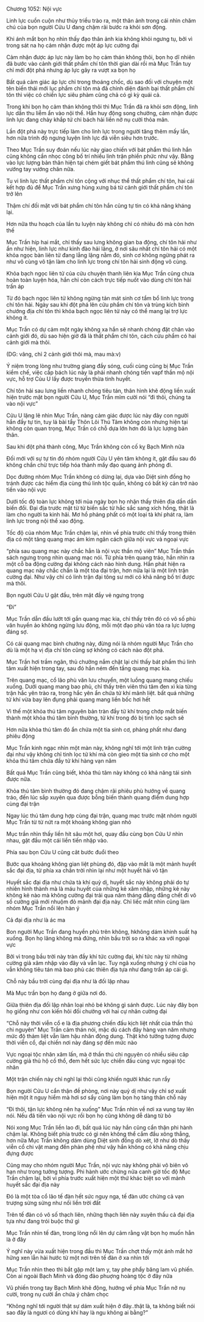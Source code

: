 




Chương 1052: Nội vực


Linh lực cuồn cuộn như thủy triều trào ra, một thân ảnh trong cái nhìn chăm chú của bọn người Cửu U đang chậm rãi bước ra khỏi sơn động.

Khi ánh mắt bọn họ nhìn thấy đạo thân ảnh kia không khỏi ngưng tụ, bởi vì trong sát na họ cảm nhận được một áp lực cường đại

Cảm nhận được áp lực này làm bọ họ cảm thán không thôi, bọn họ dĩ nhiên đã bước vào cảnh giới thất phẩm chí tôn thời gian dài rồi mà Mục Trần tuy chỉ mới đột phá nhưng áp lực gây ra vượt xa bọn họ

Bất quá cảm giác áp lực chỉ trong thoáng chốc, dù sao đối với chuyện một tên biến thái mới lục phẩm chí tôn mà đã chính diện đánh bại thất phẩm chí tôn thì việc có chiến lực siêu phàm cũng chả có gì kỳ quái cả.

Trong khi bọn họ cảm thán không thôi thì Mục Trần đã ra khỏi sơn động, linh lực dần thu liễm ẩn vào nội thể. Hắn huy động song chưởng, cảm nhận được linh lực đang chảy khắp tứ chi bách hải liền nở nụ cười thỏa mãn.

Lần đột phá này trực tiếp làm cho linh lực trong người tăng thêm mấy lần, hơn nữa trình độ ngưng luyện linh lực đã viễn siêu hơn trước.

Theo Mục Trần suy đoán nếu lúc này giao chiến với bát phẩm thú linh hắn cũng không cần nhọc công bố trí nhiều linh trận phiền phức như vậy. Bằng vào lực lượng bản thân hiện tại chém giết bát phẩm thú linh cũng sẽ không vướng tay vướng chân nữa.

Tu vi linh lực thất phẩm chí tôn cộng với nhục thể thất phẩm chí tôn, hai cái kết hợp đủ để Mục Trần xưng hùng xưng bá từ cảnh giới thất phẩm chí tôn trở lên

Thậm chí đối mặt với bát phẩm chí tôn hắn cũng tự tin có khả năng kháng lại.

Hơn nữa thu hoạch của lần tu luyện này không chỉ có nhiêu đó mà còn hơn thế

Mục Trần híp hai mắt, chỉ thấy sau lưng không gian ba động, chí tôn hải như ẩn như hiện, linh lực như kinh đào hải lãng, ở nơi sâu nhất chí tôn hải có một khỏa ngọc bàn liên tử đang lẳng lặng nằm đó, sinh cơ không ngừng phát ra như vô cùng vô tận làm cho linh lực trong chí tôn hải sinh động vô cùng.

Khỏa bạch ngọc liên tử của cửu chuyện thanh liên kia Mục Trần cũng chưa hoàn toàn luyện hóa, hắn chỉ còn cách trực tiếp nuốt vào dùng chí tôn hải trấn áp

Từ đó bạch ngọc liên tử không ngừng tản mát sinh cơ tẩm bổ linh lực trong chí tôn hải. Ngày sau khi đột phá lên cửu phẩm chí tôn và trùng kích bình chướng địa chí tôn thì khỏa bạch ngọc liên tử này có thể mang lại trợ lực không ít.

Mục Trần có dự cảm một ngày không xa hắn sẽ nhanh chóng đặt chân vào cảnh giới đó, dù sao hiện giờ đã là thất phẩm chí tôn, cách cửu phẩm có hai cảnh giới mà thôi.

(DG: vâng, chỉ 2 cảnh giới thôi mà, mau mà:v)

Ý niệm trong lòng như trường giang đầy sóng, cuối cùng cũng bị Mục Trần kiềm chế, việc cấp bách lúc này là phải nhanh chóng tiến vapf thần mộ nội vực, hỗ trợ Củu U lấy được truyền thừa tinh huyết.

Chí tôn hải sau lưng liền nhanh chóng tiêu tán, thân hình khẽ động liền xuất hiện trước mặt bọn người Cửu U, Mục Trần mỉm cười nói “đi thôi, chúng ta vào nội vực”

Cửu U lặng lẽ nhìn Mục Trần, nàng cảm giác được lúc này đây con người hắn đầy tự tin, tuy lá bài tẩy Thôn Lôi Thú Tâm không còn nhưng hiện tại không còn quan trọng, Mục Trần có chỗ dựa lớn hơn đó là lực lượng bản thân.

Sau khi đột phá thành công, Mục Trần không còn cố kỵ Bạch Minh nữa

Đối mới với sự tự tin đó nhóm người Cửu U yên tâm không ít, gật đầu sau đó không chần chừ trực tiếp hóa thành mấy đạo quang ảnh phóng đi.

Dọc đường nhóm Mục Trần không có dừng lại, dựa vào Diệt sinh đồng họ tránh được các hiểm địa cùng thú linh tộc quần, không có bất kỳ cản trở nào tiến vào nội vực

Dưới tốc độ toàn lực không tới nủa ngày bọn họ nhận thấy thiên địa dần dần biến đổi. Đại địa trước mặt từ từ biến sắc từ hắc sắc sang xích hồng, thật là làm cho người ta kinh hãi. Mơ hồ phảng phất có một loại tà khí phát ra, làm linh lực trong nội thể xao động.

Tốc độ của nhóm Mục Trần chậm lại, nhìn về phía trước chỉ thấy trong thiên địa có một tâng quang mạc ám kim ngăn cách giữa nội vực và ngoại vực

“phía sau quang mạc này chắc hẳn là nội vực thần mộ viên” Mục Trần thần sách ngưng trọng nhìn quang mạc nói. Từ phía trên quang tráo, hắn nhìn ra một cỗ ba động cường đại không cách nào hình dung. Hắn phát hiện ra quang mạc này chắc chắn là một tòa đại trận, hơn nữa lại là một linh trận cường đại. Như vậy chỉ có linh trận đại tông sư mới có khả năng bố trí được mà thôi.

Bọn người Cửu U gật đầu, trên mặt đầy vẻ ngưng trọng

“Đi”

Mục Trần dẫn đầu lướt tới gần quang mạc kia, chỉ thấy trên đó có vô số phù văn huyền ảo không ngừng lưu động, mỗi một đạo phù văn tỏa ra lực lượng đáng sợ.

Có cái quang mạc bình chướng này, đừng nói là nhóm người Mục Trần cho dù là một hạ vị địa chí tôn cũng sợ không có cách nào đột phá.

Mục Trần hơi trầm ngân, thủ chưởng nắm chặt lại chỉ thấy bát phẩm thú linh tâm xuất hiện trong tay, sau đó hắn ném đến tầng quang mạc kia.

Trên quang mạc, cổ lão phù văn lưu chuyển, một luồng quang mang chiếu xuống. Dưới quang mang bao phủ, chỉ thấy trên viên thú tâm đen xì kia từng trận hắc yên trào ra, trong hắc yên ẩn chứa tử khí mãnh liệt. bất quá những tử khí vừa bay lên đụng phải quang mang liền bốc hơi hết

Vì thế một khỏa thú tâm nguyên bản tràn đầy tử khí trong chớp mắt biến thành một khỏa thú tâm bình thường, tử khí trong đó bị tinh lọc sạch sẽ

Hơn nữa khỏa thú tâm đó ẩn chứa một tia sinh cơ, phảng phất như đang phiêu động

Mục Trần kinh ngạc nhìn một màn này, không nghĩ tới một linh trận cường đại như vậy không chỉ tinh lọc tử khí mà còn gieo một tia sinh cơ cho một khỏa thú tâm chứa đầy tử khí hàng vạn năm

Bất quá Mục Trần cũng biết, khỏa thú tâm này không có khả năng tái sinh được nữa.

Khỏa thú tâm bình thường đó đang chậm rãi phiêu phù hướng về quang tráo, đến lúc sắp xuyên qua được bỗng biến thành quang điểm dung hợp cùng đại trận

Ngay lúc thú tâm dung hợp cùng đại trận, quang mạc trước mặt nhóm người Mục Trần từ từ nứt ra một khoảng không gian nhỏ

Mục trần nhìn thấy liền hít sâu một hơi, quay đầu cùng bọn Cửu U nhìn nhau, gật đầu một cái liền tiến nhập vào.

Phía sau bọn Cửu U cũng cât bước đuổi theo

Bước qua khoảng không gian liệt phùng đó, đập vào mắt là một mảnh huyết sắc đại địa, từ phía xa chân trời nhìn lại như một huyết hải vô tận

Huyết sắc đại địa như chứa tà khí quỷ dị, huyết sắc này không phải do tự nhiên hình thành mà là máu huyết của những kẻ xâm nhập, những kẻ này không kẻ nào mà không cường đại trải qua năm tháng đằng đẳng chết đi vô số cường giả mới nhuộm đỏ mảnh đại địa này. Chỉ liếc mắt nhìn cũng làm nhóm Mục Trần nổi lên hàn ý

Cả đại địa như là ác ma

Bon người Mục Trần đang huyền phù trên không, hkhông dám khinh suất hạ xuống. Bọn họ lăng không mà đứng, nhìn bầu trời so ra khác xa với ngoại vực

Bởi vì trong bầu trời này tràn đầy khí tức cường đại, khí tức này từ những cường giả xâm nhập vào đây và vẫn lạc. Tuy ngã xuống nhưng ý chí của họ vẫn không tiêu tán mà bao phủ các thiên địa tựa như đang trấn áp cái gì.

Chỗ này bầu trời cùng đại địa như là đối lập nhau

Mà Mục trần bọn họ đang ở giữa nơi đó.

Giữa thiên địa đối lập nhân loại nhỏ bé không gì sánh được. Lúc này đây bọn họ giống như con kiến hôi đối chưởng với hai cự nhân cường đại

“Chỗ này thời viễn cổ e là địa phương chiến đấu kịch liệt nhất của thần thú chi nguyên” Mục Trần cảm thán nói, mặc dù cách đây hàng vạn năm nhưng mức độ thảm liệt vẫn làm hậu nhân động dung. Thật khó tưởng tượng được thời viễn cổ, đại chiến nơi này đáng sợ đến mức nào

Vực ngoại tộc nhân xâm lấn, mà ở thần thú chi nguyên có nhiều siêu câp cường giả thủ hộ cố thổ, đem hết sức lực chiến đấu cùng vực ngoại tộc nhân

Một trận chiến này chỉ nghĩ lại thôi cũng khiến người khác run rẩy

Bọn người Cửu U cẩn thận đề phòng, nơi này quỷ dị như vậy chỉ sợ xuất hiện một ít nguy hiểm mà hơi sơ sẩy cũng làm bọn họ táng thân chỗ này

“Đi thôi, tận lực không nên hạ xuống” Mục Trần nhìn về nơi xa vung tay lên nói. Nếu đã tiến vào nội vực rồi bọn họ cũng không dễ dàng từ bỏ

Nói xong Mục Trần liền lao đi, bất quá lúc này hắn cũng cẩn thận phi hành chậm lại. Không biết phía trước có gì nên không thể cắm đầu xông thẳng, hơn nữa Mục Trần không dám dùng Diệt sinh đồng dò xét, lỡ như dò thấy viễn cổ chi vật mang đến phản phệ như vậy hắn không có khả năng chịu đựng được

Cũng may cho nhóm người Mục Trần, nội vực này không phải vô biên vô hạn như trong tưởng tượng. Phi hành ước chừng nửa canh giờ tốc độ Mục Trần chậm lại, bởi vì phía trước xuất hiện một thứ khác biệt so với mảnh huyết sắc đại địa này

Đó là một tòa cổ lão tế đàn hết sức nguy nga, tế đàn ước chừng cả vạn trượng sừng sửng như nối liền trời đất

Trên tế đàn có vô số thạch liên, những thạch liên này xuyên thấu cả đại địa tựa như đang trói buộc thứ gì

Mục Trần nhìn tế đàn, trong lòng nổi lên dự cảm rằng vật bọn họ muốn hẳn là ở đây

Ý nghĩ này vừa xuất hiện trong đầu thì Mục Trần chợt thấy một ánh mắt hờ hững xen lẫn hài hước từ một nơi trên tế đàn ở xa nhìn tới

Mục Trần nhìn theo thì bắt gặp một lam y, tay phe phẩy băng lam vũ phiến. Còn ai ngoài Bạch Minh và đông đảo phuợng hoàng tộc ở đây nữa

Vũ phiến trong tay Bạch Minh khẽ động, hướng về phía Mục Trần nở nụ cười, trong nụ cười ẩn chứa ý châm chọc

“Không nghĩ tới người thật sự dám xuất hiện ở đây..thật là, ta không biết nói sao đây là ngươi có dũng khí hay là ngu không ai bằng?”




